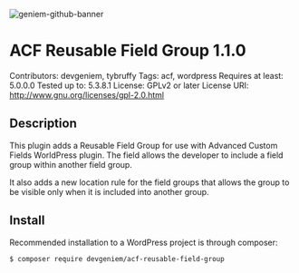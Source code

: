 ![geniem-github-banner](https://cloud.githubusercontent.com/assets/5691777/14319886/9ae46166-fc1b-11e5-9630-d60aa3dc4f9e.png)

# ACF Reusable Field Group 1.1.0
Contributors: devgeniem, tybruffy
Tags: acf, wordpress
Requires at least: 5.0.0.0
Tested up to: 5.3.8.1
License: GPLv2 or later
License URI: http://www.gnu.org/licenses/gpl-2.0.html

## Description

This plugin adds a Reusable Field Group for use with Advanced Custom Fields WorldPress plugin. The field allows the developer to include a field group within another field group.

It also adds a new location rule for the field groups that allows the group to be visible only when it is included into another group.

## Install

Recommended installation to a WordPress project is through composer:
```
$ composer require devgeniem/acf-reusable-field-group
```
